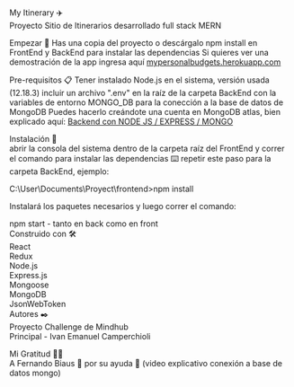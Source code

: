 My Itinerary ✈️ <br />
Proyecto Sitio de Itinerarios desarrollado full stack MERN

Empezar 🚀
Has una copia del proyecto o descárgalo
npm install en FrontEnd y BackEnd para instalar las dependencias
Si quieres ver una demostración de la app ingresa aquí <a href="https://mypersonalbudgets.herokuapp.com/">mypersonalbudgets.herokuapp.com</a>

Pre-requisitos 📋
Tener instalado Node.js en el sistema, versión usada (12.18.3)
incluir un archivo ".env" en la raíz de la carpeta BackEnd con la variables de entorno MONGO_DB para la conección a la base de datos de MongoDB
Puedes hacerlo creándote una cuenta en MongoDB atlas, bien explicado aquí: <a href="https://www.youtube.com/watch?v=ZVRaBD3-m4o">Backend con NODE JS / EXPRESS / MONGO</a>

Instalación 🔧 <br />
abrir la consola del sistema dentro de la carpeta raíz del FrontEnd y correr el comando para instalar las dependencias ⌨️
repetir este paso para la carpeta BackEnd, ejemplo: <br />

  C:\User\Documents\Proyect\frontend>npm install

Instalará los paquetes necesarios y luego correr el comando: <br />

npm start - tanto en back como en front <br />
Construido con 🛠️ <br />
React <br />
Redux <br />
Node.js <br />
Express.js <br />
Mongoose <br />
MongoDB <br />
JsonWebToken <br />
Autores ✒️ <br />
Proyecto Challenge de Mindhub <br />
Principal - Ivan Emanuel Camperchioli <br />

Mi Gratitud 🎁📢 <br />
A Fernando Biaus 🙌 por su ayuda 👏 (video explicativo conexión a base de datos mongo) 
